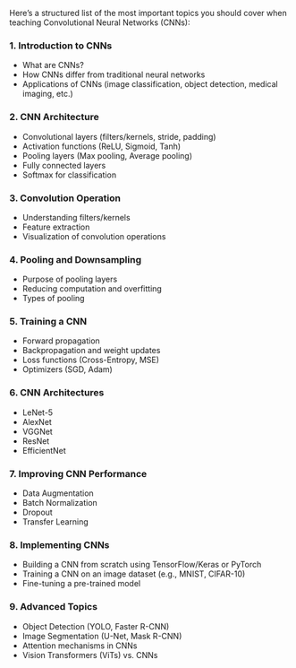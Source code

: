 Here’s a structured list of the most important topics you should cover when teaching Convolutional Neural Networks (CNNs):

### **1. Introduction to CNNs**
   - What are CNNs?
   - How CNNs differ from traditional neural networks
   - Applications of CNNs (image classification, object detection, medical imaging, etc.)

### **2. CNN Architecture**
   - Convolutional layers (filters/kernels, stride, padding)
   - Activation functions (ReLU, Sigmoid, Tanh)
   - Pooling layers (Max pooling, Average pooling)
   - Fully connected layers
   - Softmax for classification

### **3. Convolution Operation**
   - Understanding filters/kernels
   - Feature extraction
   - Visualization of convolution operations

### **4. Pooling and Downsampling**
   - Purpose of pooling layers
   - Reducing computation and overfitting
   - Types of pooling

### **5. Training a CNN**
   - Forward propagation
   - Backpropagation and weight updates
   - Loss functions (Cross-Entropy, MSE)
   - Optimizers (SGD, Adam)

### **6. CNN Architectures**
   - LeNet-5
   - AlexNet
   - VGGNet
   - ResNet
   - EfficientNet

### **7. Improving CNN Performance**
   - Data Augmentation
   - Batch Normalization
   - Dropout
   - Transfer Learning

### **8. Implementing CNNs**
   - Building a CNN from scratch using TensorFlow/Keras or PyTorch
   - Training a CNN on an image dataset (e.g., MNIST, CIFAR-10)
   - Fine-tuning a pre-trained model

### **9. Advanced Topics**
   - Object Detection (YOLO, Faster R-CNN)
   - Image Segmentation (U-Net, Mask R-CNN)
   - Attention mechanisms in CNNs
   - Vision Transformers (ViTs) vs. CNNs

